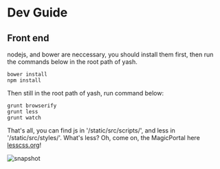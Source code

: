 # Dev Guide

## Front end

nodejs, and bower are neccessary, you should install them first, then run the commands below in the root path of yash.

```
bower install
npm install
```

Then still in the root path of yash, run command below:

```
grunt browserify
grunt less
grunt watch
```

That's all, you can find js in '/static/src/scripts/', and less in '/static/src/styles/'. What's less? Oh, come on, the MagicPortal here [lesscss.org](http://lesscss.org/)!

![snapshot](snapshot.png)
